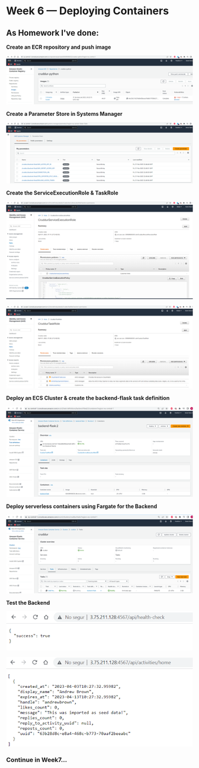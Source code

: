 # Week 6 — Deploying Containers

## As Homework I've done:

**Create an ECR repository and push image**

![AWS-ECR-image-repository](assets/AWS-ECR-image-repository.png)

**Create a Parameter Store in Systems Manager**

![AWS-SystemsManager-ParameterStore](assets/AWS-SystemsManager-ParameterStore.png)

**Create the ServiceExecutionRole & TaskRole**

![AWS-Role-CruddurServiceExecutionRole](assets/AWS-Role-CruddurServiceExecutionRole.png)

![AWS-Role-CruddurTaskRole](assets/AWS-Role-CruddurTaskRole.png)

**Deploy an ECS Cluster & create the backend-flask task definition**

![AWS-ECS-task-definition](assets/AWS-ECS-task-definition.png)

**Deploy serverless containers using Fargate for the Backend**

![AWS-ECS-cruddur-cluster-task](assets/AWS-ECS-cruddur-cluster-task.png)

**Test the Backend**

![AWS-ECS-cruddur-cluster-task-api-healtch-check](assets/AWS-ECS-cruddur-cluster-task-api-healtch-check.png)

![AWS-ECS-cruddur-cluster-task-api-activities-home](assets/AWS-ECS-cruddur-cluster-task-api-activities-home.png)

### Continue in Week7...
